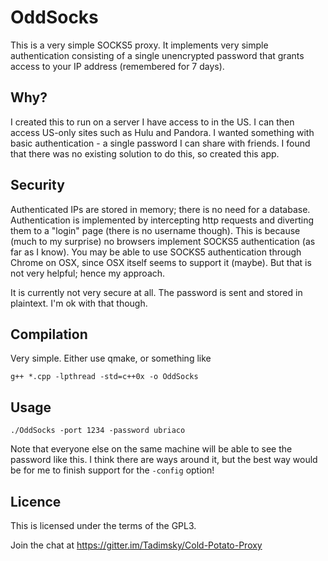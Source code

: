 # OddSocks

This is a very simple SOCKS5 proxy. It implements very simple authentication consisting of
a single unencrypted password that grants access to your IP address (remembered for 7 days).

## Why?

I created this to run on a server I have access to in the US. I can then access US-only sites such as Hulu and Pandora.
I wanted something with basic authentication - a single password I can share with friends.
I found that there was no existing solution to do this, so created this app.

## Security

Authenticated IPs are stored in memory; there is no need for a database. Authentication is implemented by intercepting http requests and diverting them to a "login" page (there is no username though).
This is because (much to my surprise) no browsers implement SOCKS5 authentication (as far as I know).
You may be able to use SOCKS5 authentication through Chrome on OSX, since OSX itself seems to support it (maybe).
But that is not very helpful; hence my approach.

It is currently not very secure at all. The password is sent and stored in plaintext. I'm ok with that though.

## Compilation

Very simple. Either use qmake, or something like

    g++ *.cpp -lpthread -std=c++0x -o OddSocks

## Usage

    ./OddSocks -port 1234 -password ubriaco

Note that everyone else on the same machine will be able to see the password like this. I think there are ways around
it, but the best way would be for me to finish support for the `-config` option!

## Licence

This is licensed under the terms of the GPL3.

Join the chat at https://gitter.im/Tadimsky/Cold-Potato-Proxy
